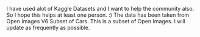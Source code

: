 I have used alot of Kaggle Datasets and I want to help the community also. So I hope this helps at least one person.
:)
The data has been taken from Open Images V6
Subset of Cars.
This is a subset of Open Images.
I will update as frequently as possible.
